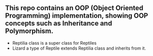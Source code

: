 ## This repo contains an OOP (Object Oriented Programming) implementation, showing OOP concepts such as Inheritance and Polymorphism.

* Reptilia class is a super class for Reptiles
* Lizard a type of Reptile extends Reptilia class and inherits from it.